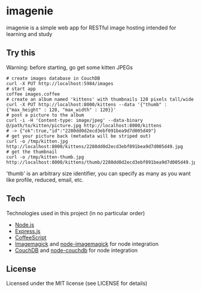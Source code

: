 imagenie
========

imagenie is a simple web app for RESTful image hosting intended for learning and
study

Try this
--------

Warning: before starting, go get some kitten JPEGs

    # create images database in CouchDB
    curl -X PUT http://localhost:5984/images
    # start app
    coffee images.coffee
    # create an album named 'kittens' with thumbnails 120 pixels tall/wide
    curl -X PUT http://localhost:8000/kittens --data '{"thumb" : {"max_height" : 120, "max_width" : 120}}'
    # post a picture to the album
    curl -i -H 'Content-type: image/jpeg' --data-binary @/path/to/kitten/picture.jpg http://localhost:8000/kittens
    # -> {"ok":true,"id":"2280dd0d2ecd3ebf091bea9d7d005d49"}
    # get your picture back (metadata will be striped out)
    curl -o /tmp/kitten.jpg http://localhost:8000/kittens/2280dd0d2ecd3ebf091bea9d7d005d49.jpg
    # get the thumbnail
    curl -o /tmp/kitten-thumb.jpg http://localhost:8000/kittens/thumb/2280dd0d2ecd3ebf091bea9d7d005d49.jpg

'thumb' is an arbitrary size identifier, you can specify as many as you want
like profile, reduced, email, etc.

Tech
----
Technologies used in this project (in no particular order)

* [Node.js](http://nodejs.org)
* [Express.js](http://expressjs.com/)
* [CoffeeScript](http://coffeescript.org/)
* [Imagemagick](http://www.imagemagick.org/) and [node-imagemagick](https://github.com/rsms/node-imagemagick) for node integration
* [CouchDB](http://couchdb.apache.org/) and [node-couchdb](https://github.com/felixge/node-couchdb) for node integration

License
-------
Licensed under the MIT license (see LICENSE for details)
